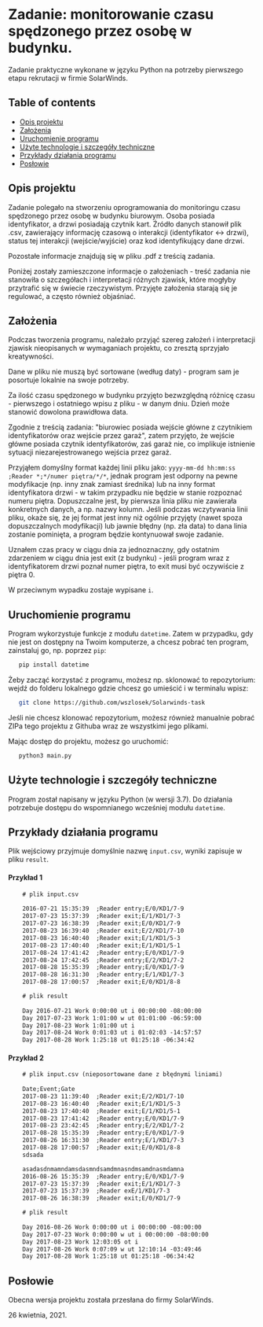 # Zadanie: monitorowanie czasu spędzonego przez osobę w budynku.

Zadanie praktyczne wykonane w języku Python na potrzeby pierwszego etapu rekrutacji w firmie SolarWinds.

## Table of contents
* [Opis projektu](#opis-projektu)
* [Założenia](#założenia)
* [Uruchomienie programu](#uruchomienie-programu)
* [Użyte technologie i szczegóły techniczne](#użyte-technologie-i-szczegóły-techniczne)
* [Przykłady działania programu](#przykłady-działania-programu)
* [Posłowie](#posłowie)

## Opis projektu

Zadanie polegało na stworzeniu oprogramowania do monitoringu czasu spędzonego przez osobę w budynku biurowym. Osoba posiada identyfikator, a drzwi posiadają czytnik kart. Źródło danych stanowił plik .csv, zawierający informację czasową o interakcji (identyfikator <-> drzwi), status tej interakcji (wejście/wyjście) oraz kod identyfikujący dane drzwi. 

Pozostałe informacje znajdują się w pliku .pdf z treścią zadania. 

Poniżej zostały zamieszczone informacje o założeniach - treść zadania nie stanowiła o szczegółach i interpretacji różnych zjawisk, które mogłyby przytrafić się w świecie rzeczywistym. Przyjęte założenia starają się je regulować, a często również objaśniać.

## Założenia

Podczas tworzenia programu, należało przyjąć szereg założeń i interpretacji zjawisk nieopisanych w wymaganiach projektu, co zresztą sprzyjało kreatywności.

Dane w pliku nie muszą być sortowane (według daty) - program sam je posortuje lokalnie na swoje potrzeby.

Za ilość czasu spędzonego w budynku przyjęto bezwzględną różnicę czasu - pierwszego i ostatniego wpisu z pliku - w danym dniu. Dzień może stanowić dowolona prawidłowa data. 

Zgodnie z treścią zadania: "biurowiec posiada wejście główne z czytnikiem identyfikatorów oraz wejście przez garaż", zatem przyjęto, że wejście główne posiada czytnik identyfikatorów, zaś garaż nie, co implikuje istnienie sytuacji niezarejestrowanego wejścia przez garaż.

Przyjąłem domyślny format każdej linii pliku jako: `yyyy-mm-dd hh:mm:ss ;Reader *;*/numer piętra/*/*`, jednak program jest odporny na pewne modyfikacje (np. inny znak zamiast średnika) lub na inny format identyfikatora drzwi - w takim przypadku nie będzie w stanie rozpoznać numeru piętra. Dopuszczalne jest, by pierwsza linia pliku nie zawierała konkretnych danych, a np. nazwy kolumn. Jeśli podczas wczytywania linii pliku, okaże się, że jej format jest inny niż ogólnie przyjęty (nawet spoza dopuszczalnych modyfikacji) lub jawnie błędny (np. zła data) to dana linia zostanie pominięta, a program będzie kontynuował swoje zadanie.

Uznałem czas pracy w ciągu dnia za jednoznaczny, gdy ostatnim zdarzeniem w ciągu dnia jest exit (z budynku) - jeśli program wraz z identyfikatorem drzwi poznał numer piętra, to exit musi być oczywiście z piętra 0. 

W przeciwnym wypadku zostaje wypisane `i`.

## Uruchomienie programu

Program wykorzystuje funkcje z modułu `datetime`. Zatem w przypadku, gdy nie jest on dostępny na Twoim komputerze, a chcesz pobrać ten program, zainstaluj go, np. poprzez `pip`:
```bash
   pip install datetime
```
Żeby zacząć korzystać z programu, możesz np. sklonować to repozytorium: wejdź do folderu lokalnego gdzie chcesz go umieścić i w terminalu wpisz:
```bash
   git clone https://github.com/wszlosek/Solarwinds-task
```
Jeśli nie chcesz klonować repozytorium, możesz również manualnie pobrać ZIPa tego projektu z Githuba wraz ze wszystkimi jego plikami.

Mając dostęp do projektu, możesz go uruchomić:
```bash
   python3 main.py
```
## Użyte technologie i szczegóły techniczne
Program został napisany w języku Python (w wersji 3.7). Do działania potrzebuje dostępu do wspomnianego wcześniej modułu `datetime`.

## Przykłady działania programu

Plik wejściowy przyjmuje domyślnie nazwę `input.csv`, wyniki zapisuje w pliku `result`.

#### Przykład 1
```txt
    # plik input.csv
    
    2016-07-21 15:35:39  ;Reader entry;E/0/KD1/7-9
    2017-07-23 15:37:39  ;Reader exit;E/1/KD1/7-3
    2017-07-23 16:38:39  ;Reader exit;E/0/KD1/7-9
    2017-08-23 16:39:40  ;Reader exit;E/2/KD1/7-10
    2017-08-23 16:40:40  ;Reader exit;E/1/KD1/5-3
    2017-08-23 17:40:40  ;Reader exit;E/1/KD1/5-1
    2017-08-24 17:41:42  ;Reader entry;E/0/KD1/7-9
    2017-08-24 17:42:45  ;Reader entry;E/2/KD1/7-2
    2017-08-28 15:35:39  ;Reader entry;E/0/KD1/7-9
    2017-08-28 16:31:30  ;Reader entry;E/1/KD1/7-3
    2017-08-28 17:00:57  ;Reader exit;E/0/KD1/8-8
```

```txt
    # plik result
    
    Day 2016-07-21 Work 0:00:00 ut i 00:00:00 -08:00:00
    Day 2017-07-23 Work 1:01:00 w ut 01:01:00 -06:59:00
    Day 2017-08-23 Work 1:01:00 ut i
    Day 2017-08-24 Work 0:01:03 ut i 01:02:03 -14:57:57
    Day 2017-08-28 Work 1:25:18 ut 01:25:18 -06:34:42
```

#### Przykład 2
```txt
    # plik input.csv (nieposortowane dane z błędnymi liniami)
    
    Date;Event;Gate
    2017-08-23 11:39:40  ;Reader exit;E/2/KD1/7-10
    2017-08-23 16:40:40  ;Reader exit;E/1/KD1/5-3
    2017-08-23 17:40:40  ;Reader exit;E/1/KD1/5-1
    2017-08-23 17:41:42  ;Reader entry;E/0/KD1/7-9
    2017-08-23 23:42:45  ;Reader entry;E/2/KD1/7-2
    2017-08-28 15:35:39  ;Reader entry;E/0/KD1/7-9
    2017-08-26 16:31:30  ;Reader entry;E/1/KD1/7-3
    2017-08-28 17:00:57  ;Reader exit;E/0/KD1/8-8
    sdsada

    asadasdnmamndamsdasmndsamdmnasndmsamdnasmdamna
    2016-08-26 15:35:39  ;Reader entry;E/0/KD1/7-9
    2017-07-23 15:37:39  ;Reader exit;E/1/KD1/7-3
    2017-07-23 15:37:39  ;Reader exE/1/KD1/7-3
    2017-08-26 16:38:39  ;Reader exit;E/0/KD1/7-9
```
```txt
    # plik result
    
    Day 2016-08-26 Work 0:00:00 ut i 00:00:00 -08:00:00
    Day 2017-07-23 Work 0:00:00 w ut i 00:00:00 -08:00:00
    Day 2017-08-23 Work 12:03:05 ot i
    Day 2017-08-26 Work 0:07:09 w ut 12:10:14 -03:49:46
    Day 2017-08-28 Work 1:25:18 ut 01:25:18 -06:34:42
```

## Posłowie
Obecna wersja projektu została przesłana do firmy SolarWinds.

26 kwietnia, 2021.
